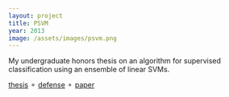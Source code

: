 ```yaml
---
layout: project
title: PSVM
year: 2013
image: /assets/images/psvm.png
---
```

My undergraduate honors thesis on an algorithm for supervised classification using an ensemble of linear SVMs.

[thesis](/assets/files/thesis2013.pdf) &#9900; [defense](/assets/files/defense2013.pdf) &#9900; [paper](/assets/files/ecml2013.pdf)